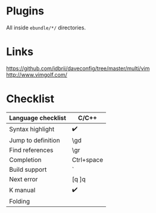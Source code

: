 # Plugins

All inside `ebundle/*/` directories.

# Links

https://github.com/idbrii/daveconfig/tree/master/multi/vim
http://www.vimgolf.com/

# Checklist

| Language checklist | C/C++      |
|--------------------|------------|
| Syntax highlight   | ✔️          |
| Jump to definition | \gd        |
| Find references    | \gr        |
| Completion         | Ctrl+space |
| Build support      | `<CR>      |
| Next error         | [q ]q      |
| K manual           | ✔️          |
| Folding            |            |


